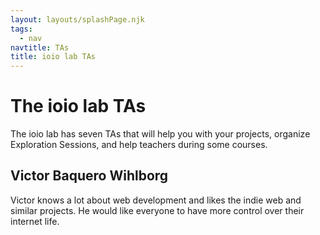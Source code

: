 ```yaml
---
layout: layouts/splashPage.njk
tags:
  - nav
navtitle: TAs
title: ioio lab TAs
---
```


# The ioio lab TAs

The ioio lab has seven TAs that will help you with your projects, organize Exploration Sessions, and help teachers during some courses.

## Victor Baquero Wihlborg

Victor knows a lot about web development and likes the indie web and similar projects. He would like everyone to have more control over their internet life.

